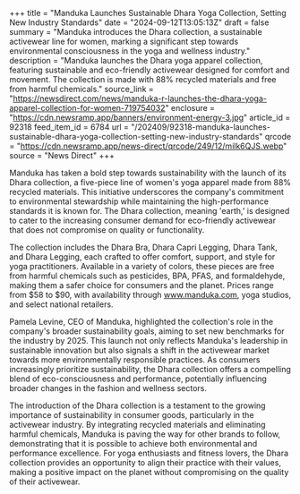 +++
title = "Manduka Launches Sustainable Dhara Yoga Collection, Setting New Industry Standards"
date = "2024-09-12T13:05:13Z"
draft = false
summary = "Manduka introduces the Dhara collection, a sustainable activewear line for women, marking a significant step towards environmental consciousness in the yoga and wellness industry."
description = "Manduka launches the Dhara yoga apparel collection, featuring sustainable and eco-friendly activewear designed for comfort and movement. The collection is made with 88% recycled materials and free from harmful chemicals."
source_link = "https://newsdirect.com/news/manduka-r-launches-the-dhara-yoga-apparel-collection-for-women-719754032"
enclosure = "https://cdn.newsramp.app/banners/environment-energy-3.jpg"
article_id = 92318
feed_item_id = 6784
url = "/202409/92318-manduka-launches-sustainable-dhara-yoga-collection-setting-new-industry-standards"
qrcode = "https://cdn.newsramp.app/news-direct/qrcode/249/12/milk6QJS.webp"
source = "News Direct"
+++

<p>Manduka has taken a bold step towards sustainability with the launch of its Dhara collection, a five-piece line of women's yoga apparel made from 88% recycled materials. This initiative underscores the company's commitment to environmental stewardship while maintaining the high-performance standards it is known for. The Dhara collection, meaning 'earth,' is designed to cater to the increasing consumer demand for eco-friendly activewear that does not compromise on quality or functionality.</p><p>The collection includes the Dhara Bra, Dhara Capri Legging, Dhara Tank, and Dhara Legging, each crafted to offer comfort, support, and style for yoga practitioners. Available in a variety of colors, these pieces are free from harmful chemicals such as pesticides, BPA, PFAS, and formaldehyde, making them a safer choice for consumers and the planet. Prices range from $58 to $90, with availability through <a href='https://www.manduka.com' rel='nofollow' target='_blank'>www.manduka.com</a>, yoga studios, and select national retailers.</p><p>Pamela Levine, CEO of Manduka, highlighted the collection's role in the company's broader sustainability goals, aiming to set new benchmarks for the industry by 2025. This launch not only reflects Manduka's leadership in sustainable innovation but also signals a shift in the activewear market towards more environmentally responsible practices. As consumers increasingly prioritize sustainability, the Dhara collection offers a compelling blend of eco-consciousness and performance, potentially influencing broader changes in the fashion and wellness sectors.</p><p>The introduction of the Dhara collection is a testament to the growing importance of sustainability in consumer goods, particularly in the activewear industry. By integrating recycled materials and eliminating harmful chemicals, Manduka is paving the way for other brands to follow, demonstrating that it is possible to achieve both environmental and performance excellence. For yoga enthusiasts and fitness lovers, the Dhara collection provides an opportunity to align their practice with their values, making a positive impact on the planet without compromising on the quality of their activewear.</p>